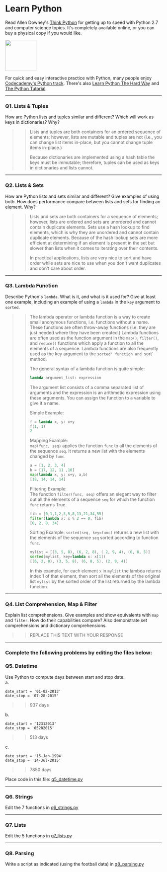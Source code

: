 # Learn Python

Read Allen Downey's [Think Python](http://www.greenteapress.com/thinkpython/) for getting up to speed with Python 2.7 and computer science topics. It's completely available online, or you can buy a physical copy if you would like.

<a href="http://www.greenteapress.com/thinkpython/"><img src="img/think_python.png" style="width: 100px;" target="_blank"></a>

For quick and easy interactive practice with Python, many people enjoy [Codecademy's Python track](http://www.codecademy.com/en/tracks/python). There's also [Learn Python The Hard Way](http://learnpythonthehardway.org/book/) and [The Python Tutorial](https://docs.python.org/2/tutorial/).

---

### Q1. Lists &amp; Tuples

How are Python lists and tuples similar and different? Which will work as keys in dictionaries? Why?

>> Lists and tuples are both containers for an ordered sequence of elements; however, lists are mutable and tuples are not (i.e., you can change list items in-place, but you cannot change tuple items in-place.)  
>>
>> Because dictionaries are implemented using a hash table the keys must be immutable; therefore, tuples can be used as keys in dictionaries and lists cannot.  

---

### Q2. Lists &amp; Sets

How are Python lists and sets similar and different? Give examples of using both. How does performance compare between lists and sets for finding an element. Why?

>> Lists and sets are both containers for a sequence of elements; however, lists are ordered and sets are unordered and cannot contain duplicate elements.  Sets use a hash lookup to find elements, which is why they are unordered and cannot contain duplicate elements. Because of the hash lookup sets are more efficient at determining if an element is present in the set but slower than lists when it comes to iterating over their contents.  
>>
>> In practical applications, lists are very nice to sort and have order while sets are nice to use when you don't want duplicates and don't care about order.

---

### Q3. Lambda Function

Describe Python's `lambda`. What is it, and what is it used for? Give at least one example, including an example of using a `lambda` in the `key` argument to `sorted`.

>> The lambda operator or lambda function is a way to create small anonymous functions, i.e. functions without a name. These functions are often throw-away functions (i.e. they are just needed where they have been created.) Lambda functions are often used as the function argument in the `map()`, `filter()`, and `reduce()` functions which apply a function to all the elements of a sequence.  Lambda functions are also frequently used as the key argument to the `sorted' function and `sort` method.
>>
>> The general syntax of a lambda function is quite simple:  
>> ```python
>> lambda argument_list: expression
>> ```
>>
>> The argument list consists of a comma separated list of arguments and the expression is an arithmetic expression using these arguments. You can assign the function to a variable to give it a name.  
>> 
>> Simple Example:
>> ```python
>> f = lambda x, y: x+y
>> f(1, 1)
>> 2
>> ```
>>
>> Mapping Example:  
>> `map(func, seq)` applies the function `func` to all the elements of the sequence `seq`. It returns a new list with the elements changed by `func`.  
>> ```python
>> a = [1, 2, 3, 4]
>> b = [17, 12, 11 ,10]
>> map(lambda x, y: x+y, a,b)
>> [18, 14, 14, 14]
>> ```
>>
>> Filtering Example:  
>> The function `filter(func, seq)` offers an elegant way to filter out all the elements of a sequence `seq` for which the function `func` returns True.
>> ```python
>> fib = [0,1,1,2,3,5,8,13,21,34,55]
>> filter(lambda x: x % 2 == 0, fib)
>> [0, 2, 8, 34]
>> ```
>>
>> Sorting Example:
>> `sorted(seq, key=func)` returns a new list with the elements of the sequence `seq` sorted according to function `func`.  
>> ```python
>> mylist = [(3, 5, 8), (6, 2, 8), ( 2, 9, 4), (6, 8, 5)]
>> sorted(mylist, key=lambda x: x[1])
>> [(6, 2, 8), (3, 5, 8), (6, 8, 5), (2, 9, 4)]
>> ```
>> In this example, for each element `x` in `mylist` the lambda returns index 1 of that element, then sort all the elements of the original list `mylist` by the sorted order of the list returned by the lambda function.

---

### Q4. List Comprehension, Map &amp; Filter

Explain list comprehensions. Give examples and show equivalents with `map` and `filter`. How do their capabilities compare? Also demonstrate set comprehensions and dictionary comprehensions.

>> REPLACE THIS TEXT WITH YOUR RESPONSE

---

### Complete the following problems by editing the files below:

### Q5. Datetime
Use Python to compute days between start and stop date.   
a.  

```
date_start = '01-02-2013'    
date_stop = '07-28-2015'
```

>> 937 days

b.  
```
date_start = '12312013'  
date_stop = '05282015'  
```

>> 513 days

c.  
```
date_start = '15-Jan-1994'      
date_stop = '14-Jul-2015'  
```

>> 7850 days

Place code in this file: [q5_datetime.py](python/q5_datetime.py)

---

### Q6. Strings
Edit the 7 functions in [q6_strings.py](python/q6_strings.py)

---

### Q7. Lists
Edit the 5 functions in [q7_lists.py](python/q7_lists.py)

---

### Q8. Parsing
Write a script as indicated (using the football data) in [q8_parsing.py](python/q8_parsing.py)





